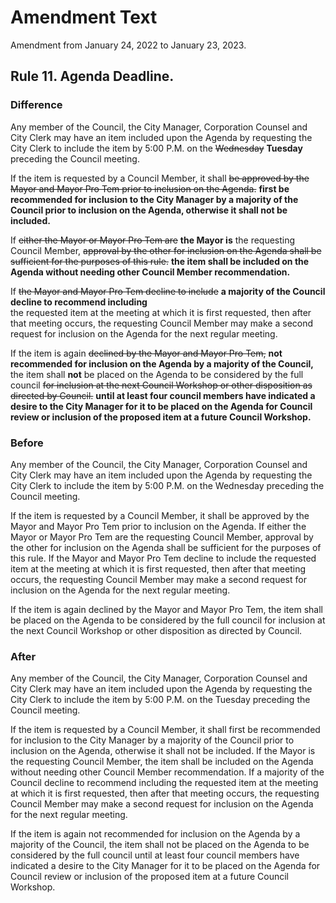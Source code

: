 # Amendment Text

Amendment from January 24, 2022 to January 23, 2023.

## Rule 11. Agenda Deadline.

### Difference 

Any member of the Council, the City Manager, Corporation Counsel and City Clerk 
may have an item included upon the Agenda 
by requesting the City Clerk to include the item by 5:00 P.M. 
on the 
~~Wednesday~~ 
**Tuesday** 
preceding the Council meeting.

If the item is requested by a Council Member, it shall 
~~be approved by the Mayor and Mayor Pro Tem prior to inclusion on the Agenda.~~
**first be recommended for inclusion to the City Manager by a majority of the Council prior to inclusion on the Agenda, otherwise it shall not be included.**

If 
~~either the Mayor or Mayor Pro Tem are~~ 
**the Mayor is** 
the requesting Council Member, 
~~approval by the other for inclusion on the Agenda shall be sufficient for the purposes of this rule.~~
**the item shall be included on the Agenda without needing other Council Member recommendation.**

If 
~~the Mayor and Mayor Pro Tem decline to include~~ 
**a majority of the Council decline to recommend including**         
the requested item at the meeting at which it is first requested, 
then after that meeting occurs, 
the requesting Council Member may make a second request for inclusion 
on the Agenda for the next regular meeting. 

If the item is again 
~~declined by the Mayor and Mayor Pro Tem,~~
**not recommended for inclusion on the Agenda by a majority of the Council,**
the item shall 
**not** 
be placed on the Agenda to be considered by the full council 
~~for inclusion at the next Council Workshop or other disposition as directed by Council.~~
**until at least four council members have indicated a desire to the City Manager for it to be placed on the Agenda for Council review or inclusion of the proposed item at a future Council Workshop.**

### Before

Any member of the Council, the City Manager, Corporation Counsel and City Clerk 
may have an item included upon the Agenda 
by requesting the City Clerk to include the item by 5:00 P.M. 
on the Wednesday preceding the Council meeting.

If the item is requested by a Council Member, it shall be approved by the Mayor and Mayor Pro Tem prior to inclusion on the Agenda. 
If either the Mayor or Mayor Pro Tem are the requesting Council Member, 
approval by the other for inclusion on the Agenda shall be sufficient for the purposes of this rule. 
If the Mayor and Mayor Pro Tem decline to include the requested item at the meeting at which it is first requested, 
then after that meeting occurs, 
the requesting Council Member may make a second request for inclusion on the Agenda for the next regular meeting. 

If the item is again declined by the Mayor and Mayor Pro Tem, 
the item shall be placed on the Agenda to be considered by the full council for inclusion 
at the next Council Workshop or other disposition as directed by Council.

### After

Any member of the Council, the City Manager, Corporation Counsel and City Clerk 
may have an item included upon the Agenda 
by requesting the City Clerk to include the item by 5:00 P.M. 
on the Tuesday preceding the Council meeting.

If the item is requested by a Council Member, 
it shall first be recommended for inclusion to the City Manager by a majority of the Council prior to inclusion on the Agenda, 
otherwise it shall not be included. 
If the Mayor is the requesting Council Member, the item shall be included on the Agenda without needing other Council Member recommendation.
If a majority of the Council decline to recommend including the requested item at the meeting at which it is first requested, 
then after that meeting occurs,
the requesting Council Member may make a second request for inclusion 
on the Agenda for the next regular meeting.

If the item is again not recommended for inclusion on the Agenda by a majority of the Council,
the item shall not be placed on the Agenda to be considered by the full council until at least
four council members have indicated a desire to the City Manager for it to be placed on
the Agenda for Council review or inclusion of the proposed item at a future Council Workshop.
